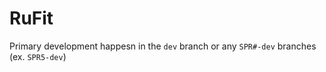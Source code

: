 # RuFit
Primary development happesn in the `dev` branch or any `SPR#-dev` branches (ex. `SPR5-dev`)
